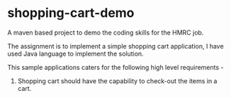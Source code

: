 # shopping-cart-demo

A maven based project to demo the coding skills for the HMRC job.

 The assignment is to implement a simple shopping cart application, I have used Java language to implement the solution.

 This sample applications caters for the following high level requirements -

 1. Shopping cart should have the capability to check-out the items in a cart.
